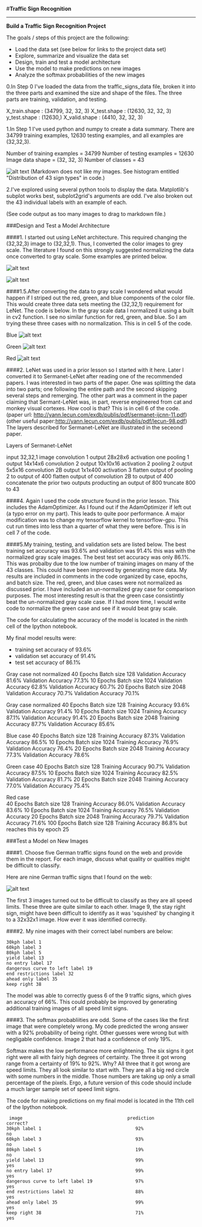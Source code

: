 
#**Traffic Sign Recognition** 



---

**Build a Traffic Sign Recognition Project**

The goals / steps of this project are the following:
* Load the data set (see below for links to the project data set)
* Explore, summarize and visualize the data set
* Design, train and test a model architecture
* Use the model to make predictions on new images
* Analyze the softmax probabilities of the new images



[//]: # (Image References)

[image1]:  hister_graph.png
[image2]:  gray.png
[image3]:  gray_normalized.png
[image4]:  blue.png
[image5]:  green.png
[image6]:  red.png
[image7]:  Traffic_Signs.png
[image8]: ./examples/placeholder.png "Traffic Sign 5"



0.In Step 0 I've loaded the data from the traffic_signs_data file, broken it into the three parts and examined the size and shape of the files. The three parts are training, validation, and testing.

X_train.shape :  (34799, 32, 32, 3)
X_test.shape :  (12630, 32, 32, 3)
y_test.shape :  (12630,)
X_valid.shape :  (4410, 32, 32, 3)

1.In Step 1 I've used python and numpy to create a data summary. There are 34799 training examples, 12630 testing examples, and all examples are (32,32,3).

Number of training examples = 34799
Number of testing examples = 12630
Image data shape = (32, 32, 3)
Number of classes = 43

![alt text][image1] (Markdown does not like my images. See histogram entitled "Distribution of 43 sign types" in code.)

2.I've explored using several python tools to display the data. Matplotlib's subplot works best, subplot2grid's arguments are odd. I've also broken out the 43 individual labels with an example of each.

(See code output as too many images to drag to markdown file.)

###Design and Test a Model Architecture

####1. I started out using LeNet architecture. This required changing the (32,32,3) image to (32,32,1). Thus, I converted the color images to grey scale. The literature I found on this strongly suggested normalizing the data once converted to gray scale. Some examples are printed below.

![alt text][image2]

![alt text][image3]

####1.5.After converting the data to gray scale I wondered what would happen if I striped out the red, green, and blue components of the color file. This would create three data sets meeting the (32,32,1) requirement for LeNet. The code is below. In the gray scale data I normalized it using a built in cv2 function. I see no similar function for red, green, and blue. So I am trying these three cases with no normalization. This is in cell 5 of the code.

Blue
![alt text][image4]

Green
![alt text][image5]

Red
![alt text][image6]

####2. LeNet was used in a prior lesson so I started with it here. Later I converted it to Sermanet-LeNet after reading one of the recommended papers. I was interested in two parts of the paper. One was splitting the data into two parts; one following the entire path and the second skipping several steps and remerging. The other part was a comment in the paper claiming that Sermant-LeNet was, in part, reverse engineered from cat and monkey visual cortexes. How cool is that? This is in cell 6 of the code. (paper url: http://yann.lecun.com/exdb/publis/pdf/sermanet-ijcnn-11.pdf) (other useful paper:http://yann.lecun.com/exdb/publis/pdf/lecun-98.pdf) The layers described for Sermanet-LeNet are illustrated in the seceond paper.


Layers of Sermanet-LeNet

input 32,32,1 
image convolution 1 output 28x28x6 
activation one pooling 1 output 14x14x6 
convolution 2 output 10x10x16 
activation 2 
pooling 2 output 5x5x16 
convolution 2B output 1x1x400 
activation 3 
flatten output of pooling 2 to output of 400 
flatten output of convolution 2B to output of 400 
concatenate the prior two outputs producting an output of 800 
truncate 800 to 43




####4. Again I used the code structure found in the prior lesson. This includes the AdamOptimizer. As I found out if the AdamOptimizer if left out (a typo error on my part). This leads to quite poor performance. A major modification was to change my tensorflow kernel to tensorflow-gpu. This cut run times into less than a quarter of what they were before. This is in cell 7 of the code.



####5.My training, testing, and validation sets are listed below. The best training set accuracy was 93.6% and validation was 91.4% this was with the normalized gray scale images. The best test set accuracy was only 86.1%. This was probalby due to the low number of training images on many of the 43 classes. This could have been improved by generating more data. My results are included in comments in the code organized by case, epochs, and batch size. The red, green, and blue cases were not normalized as discussed prior. I have included an un-normalized gray case for comparison purposes. The most interesting result is that the green case consistintly beat the un-normalized gray scale case. If I had more time, I would write code to normalize the green case and see if it would beat gray scale.  

The code for calculating the accuracy of the model is located in the ninth cell of the Ipython notebook.

My final model results were:
* training set accuracy of 93.6%
* validation set accuracy of 91.4%
* test set accuracy of 86.1%

Gray case not normalized
 40 Epochs Batch size 128  Validation Accuracy 81.6% Validation Accuracy 77.3% 
 10 Epochs Batch size 1024 Validation Accuracy 62.8% Validation Accuracy 60.7%
 20 Epochs Batch size 2048 Validation Accuracy 70.7% Validation Accuracy 70.1%


Gray case normalized
 40 Epochs Batch size 128  Training Accuracy 93.6% Validation Accuracy 91.4% 
 10 Epochs Batch size 1024 Training Accuracy 87.1% Validation Accuracy 91.4%
 20 Epochs Batch size 2048 Training Accuracy 87.7% Validation Accuracy 85.6%

 Blue case
 40 Epochs Batch size 128  Training Accuracy 87.3% Validation Accuracy 86.5% 
 10 Epochs Batch size 1024 Training Accuracy 76.9% Validation Accuracy 76.4%
 20 Epochs Batch size 2048 Training Accuracy 77.3% Validation Accuracy 78.6%

 Green case
 40 Epochs Batch size 128  Training Accuracy 90.7%  Validation Accuracy 87.5% 
 10 Epochs Batch size 1024 Training Accuracy 82.5% Validation Accuracy 81.7%
 20 Epochs Batch size 2048 Training Accuracy 77.0% Validation Accuracy 75.4%

 Red case   
40 Epochs Batch size 128  Training Accuracy 86.0%  Validation Accuracy 83.6%
10 Epochs Batch size 1024 Training Accuracy 76.5%  Validation Accuracy
20 Epochs Batch size 2048 Training Accuracy 79.7%  Validation Accuracy 71.6%
100 Epochs Batch size 128  Training Accuracy 86.8% but reaches this by epoch 25


###Test a Model on New Images

####1. Choose five German traffic signs found on the web and provide them in the report. For each image, discuss what quality or qualities might be difficult to classify.

Here are nine German traffic signs that I found on the web:

![alt text][image7] 

The first 3 images turned out to be difficult to classify as they are all speed limits. These three are quite similar to each other. Image 9, the stay right sign, might have been difficult to identify as it was 'squished' by changing it to a 32x32x1 image. How ever it was identified correctly.


    

####2. My nine images with their correct label numbers are below:

    30kph label 1
    60kph label 3
    80kph label 5
    yield label 13
    no entry label 17
    dangerous curve to left label 19
    end restrictions label 32
    ahead only label 35
    keep right 38

The model was able to correctly guess 6 of the 9 traffic signs, which gives an accuracy of 66%. This could probably be improved by generating additional training images of all speed limit signs.

####3. The softmax probabliities are odd. Some of the cases like the first image that were completely wrong. My code predicted the wrong answer with a 92% probability of being right. Other guesses were wrong but with negligable confidence. Image 2 that had a confidence of only 19%.

Softmax makes the low performance more enlightening. The six signs it got right were all with fairly high degrees of certainty. The three it got wrong range from a certainty of 19% to 92%. Why? All three that it got wrong are speed limits. They all look similar to start with. They are all a big red circle with some numbers in the middle. Those numbers are taking up only a small percentage of the pixels. Ergo, a future version of this code should include a much larger sample set of speed limit signs.


The code for making predictions on my final model is located in the 11th cell of the Ipython notebook.

     image                                       prediction                  correct?
    30kph label 1                                   92%                        no
    60kph label 3                                   93%                        no
    80kph label 5                                   19%                        no
    yield label 13                                  99%                        yes
    no entry label 17                               99%                        yes
    dangerous curve to left label 19                97%                        yes
    end restrictions label 32                       88%                        yes
    ahead only label 35                             99%                        yes
    keep right 38                                   71%                        yes


